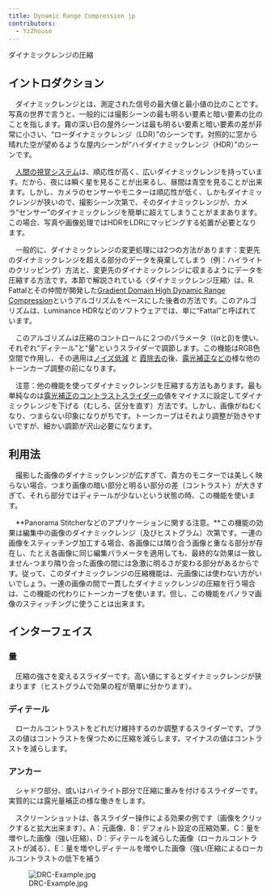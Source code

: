 ```yaml
---
title: Dynamic Range Compression jp
contributors:
  - Yz2house
---
```


<div class="pagetitle">

ダイナミックレンジの圧縮

</div>

## イントロダクション

　ダイナミックレンジとは、測定された信号の最大値と最小値の比のことです。写真の世界で言うと、一般的には撮影シーンの最も明るい要素と暗い要素の比のことを指します。霧の深い日の屋外シーンは最も明るい要素と暗い要素の差が非常に小さい、“ローダイナミックレンジ（LDR）”のシーンです。対照的に窓から晴れた空が望めるような屋内シーンが“ハイダイナミックレンジ（HDR）”のシーンです。

　[人間の視覚システム](https://en.wikipedia.org/wiki/Dynamic_range#Human_perception)は、順応性が高く、広いダイナミックレンジを持っています。だから、夜には瞬く星を見ることが出来るし、昼間は青空を見ることが出来ます。しかし、カメラのセンサーやモニターは順応性が低く、しかもダイナミックレンジが狭いので、撮影シーン次第で、そのダイナミックレンジが、カメラ“センサー”のダイナミックレンジを簡単に超えてしまうことがままあります。この場合、写真や画像処理ではHDRをLDRにマッピングする処置が必要となります。　

　一般的に、ダイナミックレンジの変更処理には2つの方法があります：変更先のダイナミックレンジを超える部分のデータを廃棄してしまう（例：ハイライトのクリッピング）方法と、変更先のダイナミックレンジに収まるようにデータを圧縮する方法です。本節で解説されている〈ダイナミックレンジ圧縮〉は、R.
Fattalとその仲間が開発した[Gradient Domain High Dynamic Range
Compression](http://www.cs.huji.ac.il/~danix/hdr/)というアルゴリズムをベースにした後者の方法です。このアルゴリズムは、Luminance
HDRなどのソフトウェアでは、単に“Fattal”と呼ばれています。

　このアルゴリズムは圧縮のコントロールに２つのパラメータ（(αとβ)を使い、それぞれ“ディテール”と“量”というスライダーで調節します。この機能はRGB色空間で作用し、その適用は[ノイズ低減](Noise_Reduction/jp.md)
と
[霞除去の](Haze_Removal/jp.md)後、[露光補正などの](Exposure/jp.md)様な他のトーンカーブ調整の前になります。

　注意：他の機能を使ってダイナミックレンジを圧縮する方法もあります。最も単純なのは[露光補正のコントラストスライダーの](Exposure/jp.md)値をマイナスに設定してダイナミックレンジを下げる（むしろ、区分を直す）方法です。しかし、画像がねむくなり、つまらない印象になりがちです。トーンカーブはそれより調整が効きやすいですが、細かい調節が沢山必要になります。
　

## 利用法

　撮影した画像のダイナミックレンジが広すぎて、貴方のモニターでは美しく映らない場合、つまり画像の暗い部分と明るい部分の差（コントラスト）が大きすぎて、それら部分ではディテールが少ないという状態の時、この機能を使います。

　**Panorama
Stitcherなどのアプリケーションに関する注意。**この機能の効果は編集中の画像のダイナミックレンジ（及びヒストグラム）次第です。一連の画像をスティッチング加工する場合、各画像には隣り合う画像と重なる部分が存在し、たとえ各画像に同じ編集パラメータを適用しても、最終的な効果は一致しません-つまり隣り合った画像の間には急激に明るさが変わる部分があるからです。従って、このダイナミックレンジの圧縮機能は、元画像には使わない方がいいでしょう。一連の画像の間で一貫したダイナミックレンジの圧縮を行う場合は、この機能の代わりにトーンカーブを使います。但し、この機能をパノラマ画像のスティッチングに使うことは出来ます。

## インターフェイス

### **量**

　圧縮の強さを変えるスライダーです。高い値にするとダイナミックレンジが狭まります（ヒストグラムで効果の程が簡単に分かります）。

### **ディテール**

　ローカルコントラストをどれだけ維持するのか調整するスライダーです。プラスの値はコントラストを保つために圧縮を減らします。マイナスの値はコントラストを減らします。

### アンカー

　シャドウ部分、或いはハイライト部分で圧縮に重みを付けるスライダーです。実質的には露光量補正の様な働きをします。

　スクリーンショットは、各スライダー操作による効果の例です（画像をクリックすると拡大出来ます）。A：元画像、B：デフォルト設定の圧縮効果、C：量を増やした画像（強い圧縮）、D：ディテールを減らした画像（ローカルコントラストが減る）、E：量を増やしディテールを増やした画像（強い圧縮によるローカルコントラストの低下を補う

<figure>
<img src="/images/DRC-Example.jpg" title="DRC-Example.jpg" />
<figcaption>DRC-Example.jpg</figcaption>
</figure>

